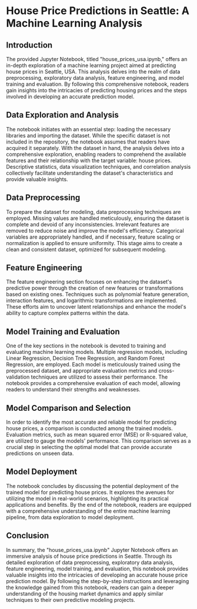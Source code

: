# House Price Predictions in Seattle: A Machine Learning Analysis

## Introduction
The provided Jupyter Notebook, titled "house_prices_usa.ipynb," offers an in-depth exploration of a machine learning project aimed at predicting house prices in Seattle, USA. This analysis delves into the realm of data preprocessing, exploratory data analysis, feature engineering, and model training and evaluation. By following this comprehensive notebook, readers gain insights into the intricacies of predicting housing prices and the steps involved in developing an accurate prediction model.

## Data Exploration and Analysis
The notebook initiates with an essential step: loading the necessary libraries and importing the dataset. While the specific dataset is not included in the repository, the notebook assumes that readers have acquired it separately. With the dataset in hand, the analysis delves into a comprehensive exploration, enabling readers to comprehend the available features and their relationship with the target variable: house prices. Descriptive statistics, data visualization techniques, and correlation analysis collectively facilitate understanding the dataset's characteristics and provide valuable insights.

## Data Preprocessing
To prepare the dataset for modeling, data preprocessing techniques are employed. Missing values are handled meticulously, ensuring the dataset is complete and devoid of any inconsistencies. Irrelevant features are removed to reduce noise and improve the model's efficiency. Categorical variables are appropriately handled, and if necessary, feature scaling or normalization is applied to ensure uniformity. This stage aims to create a clean and consistent dataset, optimized for subsequent modeling.

## Feature Engineering
The feature engineering section focuses on enhancing the dataset's predictive power through the creation of new features or transformations based on existing ones. Techniques such as polynomial feature generation, interaction features, and logarithmic transformations are implemented. These efforts aim to uncover latent relationships and enhance the model's ability to capture complex patterns within the data.

## Model Training and Evaluation
One of the key sections in the notebook is devoted to training and evaluating machine learning models. Multiple regression models, including Linear Regression, Decision Tree Regression, and Random Forest Regression, are employed. Each model is meticulously trained using the preprocessed dataset, and appropriate evaluation metrics and cross-validation techniques are utilized to assess their performance. The notebook provides a comprehensive evaluation of each model, allowing readers to understand their strengths and weaknesses.

## Model Comparison and Selection
In order to identify the most accurate and reliable model for predicting house prices, a comparison is conducted among the trained models. Evaluation metrics, such as mean squared error (MSE) or R-squared value, are utilized to gauge the models' performance. This comparison serves as a crucial step in selecting the optimal model that can provide accurate predictions on unseen data.

## Model Deployment
The notebook concludes by discussing the potential deployment of the trained model for predicting house prices. It explores the avenues for utilizing the model in real-world scenarios, highlighting its practical applications and benefits. By the end of the notebook, readers are equipped with a comprehensive understanding of the entire machine learning pipeline, from data exploration to model deployment.

## Conclusion
In summary, the "house_prices_usa.ipynb" Jupyter Notebook offers an immersive analysis of house price predictions in Seattle. Through its detailed exploration of data preprocessing, exploratory data analysis, feature engineering, model training, and evaluation, this notebook provides valuable insights into the intricacies of developing an accurate house price prediction model. By following the step-by-step instructions and leveraging the knowledge gained from this notebook, readers can gain a deeper understanding of the housing market dynamics and apply similar techniques to their own predictive modeling projects.
